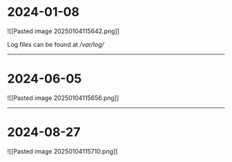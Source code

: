 # 2024-01-08
![[Pasted image 20250104115642.png]]


Log files can be found at */var/log/*

---
# 2024-06-05
![[Pasted image 20250104115656.png]]

---
# 2024-08-27
![[Pasted image 20250104115710.png]]

